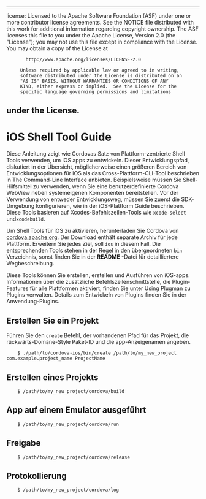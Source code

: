 * * *

license: Licensed to the Apache Software Foundation (ASF) under one or more contributor license agreements. See the NOTICE file distributed with this work for additional information regarding copyright ownership. The ASF licenses this file to you under the Apache License, Version 2.0 (the "License"); you may not use this file except in compliance with the License. You may obtain a copy of the License at

           http://www.apache.org/licenses/LICENSE-2.0
    
         Unless required by applicable law or agreed to in writing,
         software distributed under the License is distributed on an
         "AS IS" BASIS, WITHOUT WARRANTIES OR CONDITIONS OF ANY
         KIND, either express or implied.  See the License for the
         specific language governing permissions and limitations
    

## under the License.

# iOS Shell Tool Guide

Diese Anleitung zeigt wie Cordovas Satz von Plattform-zentrierte Shell Tools verwenden, um iOS apps zu entwickeln. Dieser Entwicklungspfad, diskutiert in der Übersicht, möglicherweise einen größeren Bereich von Entwicklungsoptionen für iOS als das Cross-Plattform-CLI-Tool beschrieben in The Command-Line Interface anbieten. Beispielsweise müssen Sie Shell-Hilfsmittel zu verwenden, wenn Sie eine benutzerdefinierte Cordova WebView neben systemeigenen Komponenten bereitstellen. Vor der Verwendung von entweder Entwicklungsweg, müssen Sie zuerst die SDK-Umgebung konfigurieren, wie in der iOS-Plattform Guide beschrieben. Diese Tools basieren auf Xcodes-Befehlszeilen-Tools wie `xcode-select` und`xcodebuild`.

Um Shell Tools für iOS zu aktivieren, herunterladen Sie Cordova von [cordova.apache.org][1]. Der Download enthält separate Archiv für jede Plattform. Erweitern Sie jedes Ziel, soll `ios` in diesem Fall. Die entsprechenden Tools stehen in der Regel in den übergeordneten `bin` Verzeichnis, sonst finden Sie in der **README** -Datei für detailliertere Wegbeschreibung.

 [1]: http://cordova.apache.org

Diese Tools können Sie erstellen, erstellen und Ausführen von iOS-apps. Informationen über die zusätzliche Befehlszeilenschnittstelle, die Plugin-Features für alle Plattformen aktiviert, finden Sie unter Using Plugman zu Plugins verwalten. Details zum Entwickeln von Plugins finden Sie in der Anwendung-Plugins.

## Erstellen Sie ein Projekt

Führen Sie den `create` Befehl, der vorhandenen Pfad für das Projekt, die rückwärts-Domäne-Style Paket-ID und die app-Anzeigenamen angeben.

        $ ./path/to/cordova-ios/bin/create /path/to/my_new_project com.example.project_name ProjectName
    

## Erstellen eines Projekts

        $ /path/to/my_new_project/cordova/build
    

## App auf einem Emulator ausgeführt

        $ /path/to/my_new_project/cordova/run
    

## Freigabe

        $ /path/to/my_new_project/cordova/release
    

## Protokollierung

        $ /path/to/my_new_project/cordova/log